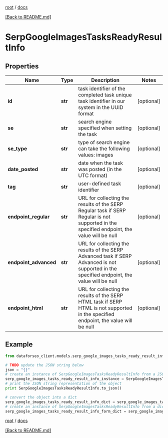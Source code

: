 [root](./../ "root") / [docs](./ "docs")

[[Back to README.md]](./../README.md "[Back to README.md]")

# SerpGoogleImagesTasksReadyResultInfo

## Properties

Name | Type | Description | Notes
------------ | ------------- | ------------- | -------------
**id** | **str** | task identifier of the completed task unique task identifier in our system in the UUID format | [optional]
**se** | **str** | search engine specified when setting the task | [optional]
**se_type** | **str** | type of search engine can take the following values: images | [optional]
**date_posted** | **str** | date when the task was posted (in the UTC format) | [optional]
**tag** | **str** | user-defined task identifier | [optional]
**endpoint_regular** | **str** | URL for collecting the results of the SERP Regular task if SERP Regular is not supported in the specified endpoint, the value will be null | [optional]
**endpoint_advanced** | **str** | URL for collecting the results of the SERP Advanced task if SERP Advanced is not supported in the specified endpoint, the value will be null | [optional]
**endpoint_html** | **str** | URL for collecting the results of the SERP HTML task if SERP HTML is not supported in the specified endpoint, the value will be null | [optional]

## Example

```python
from dataforseo_client.models.serp_google_images_tasks_ready_result_info import SerpGoogleImagesTasksReadyResultInfo

# TODO update the JSON string below
json = "{}"
# create an instance of SerpGoogleImagesTasksReadyResultInfo from a JSON string
serp_google_images_tasks_ready_result_info_instance = SerpGoogleImagesTasksReadyResultInfo.from_json(json)
# print the JSON string representation of the object
print SerpGoogleImagesTasksReadyResultInfo.to_json()

# convert the object into a dict
serp_google_images_tasks_ready_result_info_dict = serp_google_images_tasks_ready_result_info_instance.to_dict()
# create an instance of SerpGoogleImagesTasksReadyResultInfo from a dict
serp_google_images_tasks_ready_result_info_form_dict = serp_google_images_tasks_ready_result_info.from_dict(serp_google_images_tasks_ready_result_info_dict)
```

  

[root](./../ "root") / [docs](./ "docs")

[[Back to README.md]](./../README.md "[Back to README.md]")